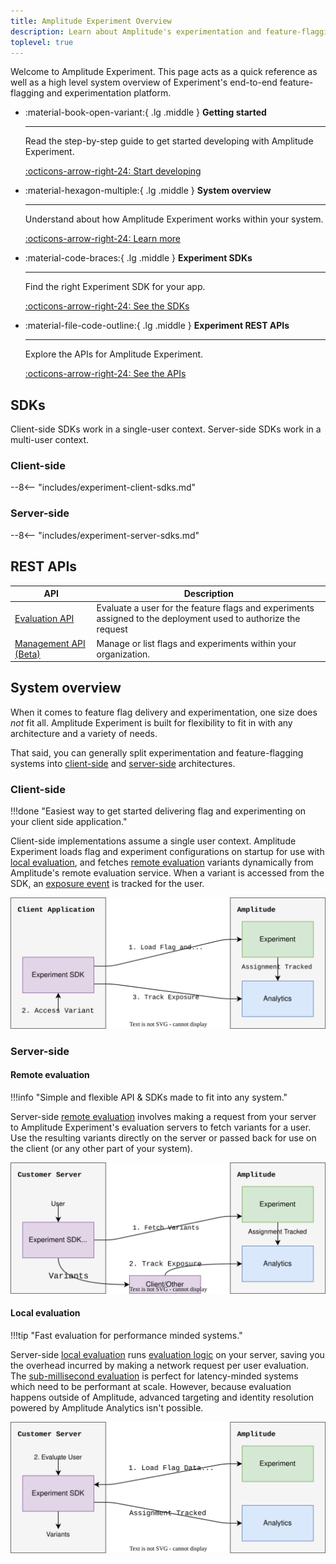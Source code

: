 ```yaml
---
title: Amplitude Experiment Overview
description: Learn about Amplitude's experimentation and feature-flagging platform.
toplevel: true
---
```


Welcome to Amplitude Experiment. This page acts as a quick reference as well as a high level system overview of Experiment's end-to-end feature-flagging and experimentation platform.

<div class="grid cards" markdown>

- :material-book-open-variant:{ .lg .middle } __Getting started__

    ---

    Read the step-by-step guide to get started developing with Amplitude Experiment.

    [:octicons-arrow-right-24: Start developing](../experiment/guides/getting-started/index.md)

- :material-hexagon-multiple:{ .lg .middle } __System overview__

    ---

    Understand about how Amplitude Experiment works within your system.

    [:octicons-arrow-right-24: Learn more](#system-overview)

- :material-code-braces:{ .lg .middle } __Experiment SDKs__

    ---

    Find the right Experiment SDK for your app.

    [:octicons-arrow-right-24: See the SDKs](#sdks)

- :material-file-code-outline:{ .lg .middle } __Experiment REST APIs__

    ---

    Explore the APIs for Amplitude Experiment.

    [:octicons-arrow-right-24: See the APIs](#rest-apis)

</div>

## SDKs

Client-side SDKs work in a single-user context. Server-side SDKs work in a multi-user context.

### Client-side

--8<-- "includes/experiment-client-sdks.md"

### Server-side

--8<-- "includes/experiment-server-sdks.md"

## REST APIs

| API | Description |
| --- | --- |
| [Evaluation API](apis/evaluation-api.md) | Evaluate a user for the feature flags and experiments assigned to the deployment used to authorize the request |
| [Management API (Beta)](apis/management-api.md) | Manage or list flags and experiments within your organization. |

## System overview
<!-- vale Amplitude.Contractions = NO-->
When it comes to feature flag delivery and experimentation, one size does _not_ fit all. Amplitude Experiment is built for flexibility to fit in with any architecture and a variety of needs.
<!-- vale Amplitude.Contractions = YES-->
That said, you can generally split experimentation and feature-flagging systems into [client-side](#client-side) and [server-side](#server-side) architectures.

### Client-side

!!!done "Easiest way to get started delivering flag and experimenting on your client side application."

Client-side implementations assume a single user context. Amplitude Experiment loads flag and experiment configurations on startup for use with [local evaluation](./general/evaluation/local-evaluation.md), and  fetches [remote evaluation](./general/evaluation/remote-evaluation.md) variants dynamically from Amplitude's remote evaluation service. When a variant is accessed from the SDK, an [exposure event](./general/exposure-tracking.md) is tracked for the user.

![Client-side experimentation diagram.](../assets/images/experiment/client-side-overview.drawio.svg)

### Server-side

#### Remote evaluation

!!!info "Simple and flexible API & SDKs made to fit into any system."

<!-- !!!caution "May have trouble scaling in high volume systems." -->

Server-side [remote evaluation](./general/evaluation/remote-evaluation.md) involves making a request from your server to Amplitude Experiment's evaluation servers to fetch variants for a user. Use the resulting variants directly on the server or passed back for use on the client (or any other part of your system).

![Server-side remote evaluation experimentation diagram.](../assets/images/experiment/server-side-remote-overview.drawio.svg)

#### Local evaluation

!!!tip "Fast evaluation for performance minded systems."

Server-side [local evaluation](./general/evaluation/local-evaluation.md) runs [evaluation logic](./general/evaluation/implementation.md) on your server, saving you the overhead incurred by making a network request per user evaluation. The [sub-millisecond evaluation](./general/performance-and-caching.md#local-evaluation) is perfect for latency-minded systems which need to be performant at scale. However, because evaluation happens outside of Amplitude, advanced targeting and identity resolution powered by Amplitude Analytics isn't possible.

![Client-side local evaluation experimentation diagram.](../assets/images/experiment/server-side-local-overview.drawio.svg)
